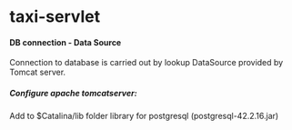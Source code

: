 # taxi-servlet

#### DB connection - Data Source
Connection to database is carried out by lookup DataSource provided by Tomcat server.

##### Configure apache tomcatserver:
Add to $Catalina/lib folder library for postgresql (postgresql-42.2.16.jar)
